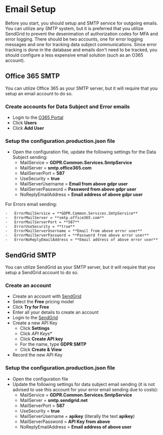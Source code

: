 # Email Setup

Before you start, you should setup and SMTP service for outgoing emails.  You can utilize any SMTP system, but it is preferred that you utilize SendGrid to prevent the desenimation of authorization codes for MFA and error logging.  There should be two accounts, one for error logging messages and one for tracking data subject communications.  Since error tracking is done in the database and emails don't need to be tracked, you should configure a less expensive email solution (such as an O365 account).

##  Office 365 SMTP

You can utilize Office 365 as your SMTP server, but it will require that you setup an email account to do so.

### Create accounts for Data Subject and Error emails

-   Login to the [O365 Portal]()
-   Click **Users**
-   Click **Add User**

### Setup the configuration.production.json file

-   Open the configuration file, update the following settings for the Data Subject sending:
    -   MailService = **GDPR.Common.Services.SmtpService**
    -   MailServer = **smtp.office365.com**
    -   MailServerPort = **587**
    -   UseSecurity = **true**
    -   MailServerUsername = **Email from above gdpr user**
    -   MailServerPassword = **Password from above gdpr user**
    -   NoReplyEmailAddress = **Email address of above gdpr user**

For Errors email sending:

    -   ErrorMailService = **GDPR.Common.Services.SmtpService**
    -   ErrorMailServer = **smtp.office365.com**
    -   ErrorMailServerPort = **587**
    -   ErrorUseSecurity = **true**
    -   ErrorMailServerUsername = **Email from above error user**
    -   ErrorMailServerPassword = **Password from above error user**
    -   ErrorNoReplyEmailAddress = **Email address of above error user**

##  SendGrid SMTP

You can utilize SendGrid as your SMTP server, but it will require that you setup a SendGrid account to do so.

### Create an account

-   Create an account with [SendGrid](https://sendgrid.com/pricing)
-   Select the **Free** pricing model
-   Click **Try for Free**
-   Enter all your details to create an account
-   Login to the [SendGrid]()
-   Create a new API Key
    -   Click **Settings**
    -   Click *API Keys**
    -   Click **Create API key**
    -   For the name, type **GDPR SMTP**
    -   Click **Create & View**
-   Record the new API Key

### Setup the configuration.production.json file

-   Open the configuration file
-   Update the following settings for data subject email sending (it is not advised to use this account for your error email sending due to costs):
    -   MailService = **GDPR.Common.Services.SmtpService**
    -   MailServer = **smtp.sendgrid.net**
    -   MailServerPort = **587**
    -   UseSecurity = **true**
    -   MailServerUsername = **apikey** (literally the text **apikey**)
    -   MailServerPassword = **API Key from above**
    -   NoReplyEmailAddress = **Email address of above user**
